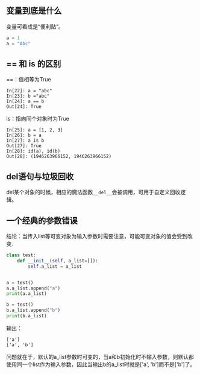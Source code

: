 ## 变量到底是什么

变量可看成是“便利贴”。

```python
a = 1
a = "Abc"
```

## == 和 is 的区别

==：值相等为True
```
In[22]: a = "abc"
In[23]: b ="abc"
In[24]: a == b
Out[24]: True
```
is：指向同个对象时为True
```
In[25]: a = [1, 2, 3]
In[26]: b = a
In[27]: a is b
Out[27]: True
In[28]: id(a), id(b)
Out[28]: (1946263966152, 1946263966152)
```

## del语句与垃圾回收

del某个对象的时候，相应的魔法函数`__del__`会被调用，可用于自定义回收逻辑。

## 一个经典的参数错误

结论：当传入list等可变对象为输入参数时需要注意，可能可变对象的值会受到改变.

```python
class test:
    def __init__(self, a_list=[]):
        self.a_list = a_list


a = test()
a.a_list.append("a")
print(a.a_list)

b = test()
b.a_list.append("b")
print(b.a_list)
```

输出：

```
['a']
['a', 'b']
```

问题就在于，默认的a_list参数时可变的，当a和b初始化时不输入参数，则默认都使用同一个list作为输入参数，因此当输出b的a_list时就是['a', 'b']而不是['b']了。

